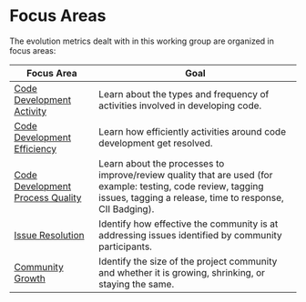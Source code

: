 # Focus Areas

The evolution metrics dealt with in this working group are organized in focus areas:

Focus Area | Goal
--- | ---
[Code Development Activity](code-development-activity) | Learn about the types and frequency of activities involved in developing code.
[Code Development Efficiency](code-development-efficiency) | Learn how efficiently activities around code development get resolved.
[Code Development Process Quality](code-development-process-quality) | Learn about the processes to improve/review quality that are used (for example: testing, code review, tagging issues, tagging a release, time to response, CII Badging).
[Issue Resolution](issue-resolution) | Identify how effective the community is at addressing issues identified by community participants.
[Community Growth](community-growth) | Identify the size of the project community and whether it is growing, shrinking, or staying the same.
